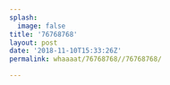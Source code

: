 ```yaml
---
splash:
  image: false
title: '76768768'
layout: post
date: '2018-11-10T15:33:26Z'
permalink: whaaaat/76768768//76768768/

---
```

<p><br></p>